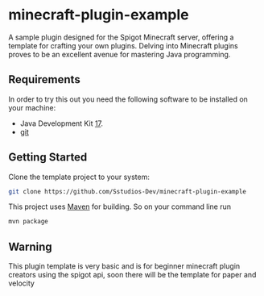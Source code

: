 # minecraft-plugin-example
A sample plugin designed for the Spigot Minecraft server, offering a template for crafting your own plugins. Delving into Minecraft plugins proves to be an excellent avenue for mastering Java programming.

## Requirements
In order to try this out you need the following software to be installed on your machine:

* Java Development Kit [17](https://www.oracle.com/java/technologies/downloads/).
* [git](https://git-scm.com/book/en/v2/Getting-Started-Installing-Git)

## Getting Started

Clone the template project to your system:
````bash
git clone https://github.com/Sstudios-Dev/minecraft-plugin-example
````

This project uses [Maven](https://maven.apache.org/) for building. So on your command line run

````bash
mvn package
```` 

## Warning
This plugin template is very basic and is for beginner minecraft plugin creators using the spigot api, soon there will be the template for paper and velocity
